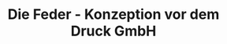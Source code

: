 ---
title: "Die Feder - Konzeption vor dem Druck GmbH"
url: /wetzlar/die-feder-konzeption-vor-dem-druck-gmbh/
shop: Allgemein
---